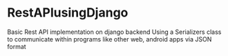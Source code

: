 # RestAPIusingDjango
Basic Rest API implementation on django backend
Using a Serializers class to communicate within programs like other web, android apps via JSON format
